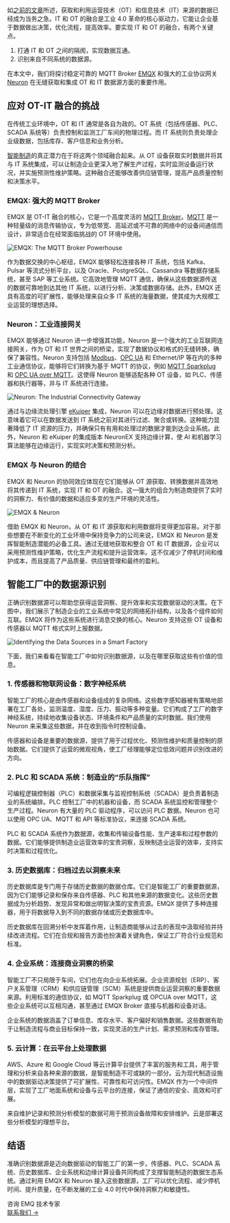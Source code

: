 如[之前的文章](https://www.emqx.com/zh/blog/a-digital-transformation-journey-to-smart-manufacturing)所述，获取和利用运营技术（OT）和信息技术（IT）来源的数据已经成为当务之急。IT 和 OT 的融合是工业 4.0 革命的核心驱动力，它能让企业基于数据做出决策，优化流程，提高效率。要实现 IT 和 OT 的融合，有两个关键点。

1. 打通 IT 和 OT 之间的隔阂，实现数据互通。
2. 识别来自不同系统的数据源。

在本文中，我们将探讨稳定可靠的 MQTT Broker [EMQX](https://www.emqx.com/zh/products/emqx) 和强大的工业协议网关 [Neuron](https://github.com/emqx/neuron) 在无缝获取和集成 OT 和 IT 数据源方面的重要作用。

## 应对 OT-IT 融合的挑战

在传统工业环境中，OT 和 IT 通常是各自为政的。OT 系统（包括传感器、PLC、SCADA 系统等）负责控制和监测工厂车间的物理过程。而 IT 系统则负责处理企业级数据，包括库存、客户信息和业务分析。

[智能制造](https://www.emqx.com/zh/blog/the-smart-manufacturing-revolution)的真正潜力在于将这两个领域融合起来。从 OT 设备获取实时数据并将其与 IT 系统集成，可以让制造企业更深入地了解生产过程，实时监测设备运行状况，并实施预测性维护策略。这种融合还能够改善供应链管理，提高产品质量控制和决策水平。

### EMQX: 强大的 MQTT Broker

EMQX 是 OT-IT 融合的核心，它是一个高度灵活的 [MQTT Broker](https://www.emqx.com/zh/blog/the-ultimate-guide-to-mqtt-broker-comparison)。[MQTT](https://www.emqx.com/zh/blog/the-easiest-guide-to-getting-started-with-mqtt) 是一种轻量级的消息传输协议，专为低带宽、高延迟或不可靠的网络中的设备间通信而设计，非常适合在经常面临挑战的 OT 环境中使用。

![EMQX: The MQTT Broker Powerhouse](https://assets.emqx.com/images/054425d2d4deee6846b338accf21ae4a.png)

作为数据交换的中心枢纽，EMQX 能够轻松连接各种 IT 系统，包括 Kafka、Pulsar 等流式分析平台，以及 Oracle、PostgreSQL、Cassandra 等数据存储系统，甚至 SAP 等工业系统。它高效地管理 MQTT 通信，确保从这些数据源传送的数据可靠地到达其他 IT 系统，以进行分析、决策或数据存储。此外，EMQX 还具有高度的可扩展性，能够处理来自众多 IT 系统的海量数据，使其成为大规模工业运营的理想选择。

### Neuron：工业连接网关

EMQX 能够通过 Neuron 进一步增强其功能，Neuron 是一个强大的工业互联网连接网关，作为 OT 和 IT 世界之间的桥梁，实现了数据协议和格式的无缝转换，确保了兼容性。Neuron 支持包括 [Modbus](https://www.emqx.com/zh/blog/modbus-protocol-the-grandfather-of-iot-communication)、[OPC UA](https://www.emqx.com/zh/blog/opc-ua-over-mqtt-the-future-of-it-and-ot-convergence) 和 Ethernet/IP 等在内的多种工业通信协议，能够将它们转换为基于 MQTT 的协议，例如 [MQTT Sparkplug](https://www.emqx.com/zh/blog/mqtt-sparkplug-bridging-it-and-ot-in-industry-4-0) 和 [OPC UA over MQTT](https://www.emqx.com/zh/blog/opc-ua-over-mqtt-the-future-of-it-and-ot-convergence)。这使得 Neuron 能够适配各种 OT 设备，如 PLC、传感器和执行器等，并与 IT 系统进行连接。

![Neuron: The Industrial Connectivity Gateway](https://assets.emqx.com/images/b57fde2a3772cf0354962f7ee66403be.png)

通过与边缘流处理引擎 [eKuiper](https://ekuiper.org/zh) 集成，Neuron 可以在边缘对数据进行预处理。这意味着它可以在数据发送到 IT 系统之前对其进行过滤、聚合或转换。这种能力显著降低了 IT 资源的压力，并确保只有有用和处理过的数据才能到达企业系统。此外，Neuron 和 eKuiper 的集成版本 NeuronEX 支持边缘计算，使 AI 和机器学习算法能够在边缘运行，实现实时决策和预测分析。

### EMQX 与 Neuron 的结合

EMQX 和 Neuron 的协同效应体现在它们能够从 OT 源获取、转换数据并高效地将其传递到 IT 系统，实现 IT 和 OT 的融合。这一强大的组合为制造商提供了实时的洞察力、有价值的数据和适应多变的生产环境的灵活性。

![EMQX & Neuron](https://assets.emqx.com/images/2d49c5e8df480a4bebc7c88134acf2bb.png)

借助 EMQX 和 Neuron，从 OT 和 IT 源获取和利用数据将变得更加容易。对于那些想要在不断变化的工业环境中保持竞争力的公司来说，EMQX 和 Neuron 是发挥智能制造潜能的必备工具。通过无缝地获取和整合 OT 和 IT 数据源，企业可以采用预测性维护策略，优化生产流程和提升运营效率。这不仅减少了停机时间和维护成本，而且提高了产品质量、供应链管理和最终的盈利。

## 智能工厂中的数据源识别

正确识别数据源可以帮助您获得运营洞察、提升效率和实现数据驱动的决策。在下图中，我们展示了制造企业的工业系统中常见的网络拓扑结构，以及各个组件如何互联。EMQX 将作为这些系统进行消息交换的核心。Neuron 支持这些 OT 设备和传感器以 MQTT 格式实时上报数据。

![Identifying the Data Sources in a Smart Factory](https://assets.emqx.com/images/e87900711e70ea2a3d47ccf0fe36dd3e.png)

下面，我们来看看在智能工厂中如何识别数据源，以及在哪里获取这些有价值的信息。

### 1. 传感器和物联网设备：数字神经系统

智能工厂的核心是由传感器和设备组成的复杂网络。这些数字感知器被有策略地部署在工厂各处，监测温度、湿度、压力、振动等多种变量。它们构成了工厂的数字神经系统，持续地收集设备状态、环境条件和产品质量的实时数据。我们使用 Neuron 来采集这些数据，并在收到指令时控制设备。

传感器和设备是重要的数据源，提供了用于过程优化、预测性维护和质量控制的原始数据。它们提供了运营的微观视角，使工厂经理能够定位低效问题并识别改进的方向。

### 2. PLC 和 SCADA 系统：制造业的“乐队指挥”

可编程逻辑控制器（PLC）和数据采集与监视控制系统（SCADA）是负责着制造业的系统编排。PLC 控制工厂中的机器和设备，而 SCADA 系统监控和管理整个生产过程。Neuron 有大量的 PLC 驱动程序，可以访问 PLC 数据。Neuron 也可以使用 OPC UA、MQTT 和 API 等标准协议，来连接 SCADA 系统。

PLC 和 SCADA 系统作为数据源，收集和传输设备性能、生产速率和过程参数的数据。它们能够提供制造业运营效率的宝贵洞察，反映制造业运营的效率，支持实时决策和过程优化。

### 3. 历史数据库：归档过去以洞察未来

历史数据库是专门用于存储历史数据的数据仓库。它们是智能工厂的重要数据源，因为它们能够记录和保存来自传感器、PLC 和其他来源的数据变化。这些历史数据成为分析趋势、发现异常和做出明智决策的宝贵资源。EMQX 提供了多种连接器，用于将数据导入到不同的数据存储或历史数据库中。

历史数据库在回溯分析中发挥着作用，让制造商能够从过去的表现中汲取经验并持续改进流程。它们在合规和报告方面也扮演着关键角色，保证工厂符合行业规范和标准。

### 4. 企业系统：连接商业洞察的桥梁

智能工厂不只局限于车间，它们也在向企业系统拓展。企业资源规划（ERP）、客户关系管理（CRM）和供应链管理（SCM）系统是提供商业运营洞察的重要数据来源。利用标准的通信协议，如 MQTT Sparkplug 或 OPCUA over MQTT，这些企业系统可以互相沟通，甚至通过 EMQX Broker 直接与机器和设备对话。

企业系统的数据涵盖了订单信息、库存水平、客户偏好和销售数据。这些数据有助于让制造流程与商业目标保持一致，实现灵活的生产计划、需求预测和库存管理。

### 5. 云计算：在云平台上处理数据

AWS、Azure 和 Google Cloud 等云计算平台提供了丰富的服务和工具，用于管理和分析来自各种来源的数据，是智能制造不可或缺的一部分。云为现代制造设施中的数据驱动决策提供了可扩展性、可靠性和可访问性。EMQX 作为一个中间件层，实现了工厂地面系统和设备与云平台的连接，保证了通信的安全、高效和可扩展。

来自维护记录和预测分析模型的数据可用于预测设备故障和安排维护。云是部署这些分析模型的理想平台。

## 结语

准确识别数据源是迈向数据驱动的智能工厂的第一步。传感器、PLC、SCADA 系统、历史数据库、企业系统和边缘计算设备共同构成了支撑智能制造的数据生态系统。通过利用 EMQX 和 Neuron 接入这些数据源，工厂可以优化流程、减少停机时间、提升质量，在不断发展的工业 4.0 时代中保持洞察力和敏捷性。





<section class="promotion">
    <div>
        咨询 EMQ 技术专家
    </div>
    <a href="https://www.emqx.com/zh/contact?product=solutions" class="button is-gradient px-5">联系我们 →</a>
</section>
